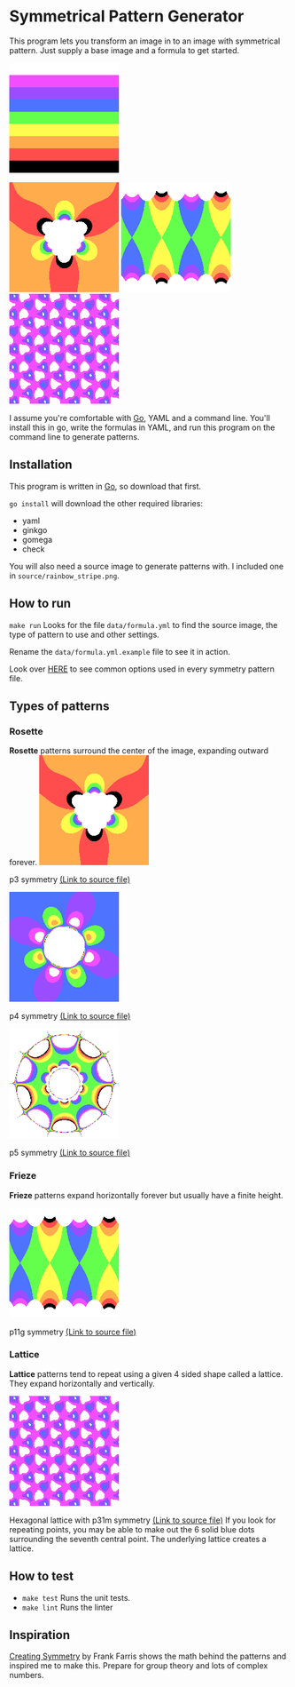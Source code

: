 # Symmetrical Pattern Generator
This program lets you transform an image in to an image with symmetrical pattern. Just supply a base image and a formula to get started.

![Image with 7 horizontal stripes creating the rainbow with white on top and black on the bottom. Rainbow Stripe](example/rainbow_stripe.png)

![Transformed rainbow stripe image into rosette with 3 rotational symmetry](example/rosettes/rainbow_stripe_rosette_1.png)
![Transformed rainbow stripe image into frieze with p11g symmetry, with blue and yellow hourglasses in a green background](example/friezes/rainbow_stripe_frieze_p11g.png)
![Transformed rainbow stripe image into hexagonal lattice with p31m symmetry, with purple, indigo and blue nodes against a transparent background](example/lattices/rainbow_stripe_lattice_hexagonal_p31m.png)

I assume you're comfortable with [Go](https://golang.org/), YAML and a command line. You'll install this in go, write the formulas in YAML, and run this program on the command line to generate patterns.

## Installation
This program is written in [Go](https://golang.org/), so download that first.

`go install` will download the other required libraries:
- yaml
- ginkgo
- gomega
- check

You will also need a source image to generate patterns with. I included one in `source/rainbow_stripe.png`.

## How to run
`make run` Looks for the file `data/formula.yml` to find the source image, the type of pattern to use and other settings.

Rename the `data/formula.yml.example` file to see it in action.

Look over [HERE](docs/common_options.md) to see common options used in every symmetry pattern file.

## Types of patterns
### Rosette
**Rosette** patterns surround the center of the image, expanding outward forever.
![Transformed rainbow stripe image into rosette with 3 rotational symmetry, creating three yellow to purple petals on a orange and red striped background](example/rosettes/rainbow_stripe_rosette_1.png)

p3 symmetry [(Link to source file)](example/rosettes/rainbow_stripe_rosette_1.yml)

![Transformed rainbow stripe image into rosette with 4 rotational symmetry, creating purple and green petals on a blue background](example/rosettes/rainbow_stripe_rosette_2.png)

p4 symmetry [(Link to source file)](example/rosettes/rainbow_stripe_rosette_2.yml)

![Transformed rainbow stripe image into rosette with 5 rotational symmetry, creating a 10 point mostly green hubcap](example/rosettes/rainbow_stripe_rosette_3.png)

p5 symmetry [(Link to source file)](example/rosettes/rainbow_stripe_rosette_3.yml)

### Frieze
**Frieze** patterns expand horizontally forever but usually have a finite height.

![Transformed rainbow stripe image into frieze with p11g symmetry, with blue and yellow hourglasses in a green background](example/friezes/rainbow_stripe_frieze_p11g.png)

p11g symmetry [(Link to source file)](example/friezes/rainbow_stripe_frieze_p11g.yml)

### Lattice
**Lattice** patterns tend to repeat using a given 4 sided shape called a lattice. They expand horizontally and vertically.

![Transformed rainbow stripe image into hexagonal lattice with p31m symmetry, with purple, indigo and blue nodes against a transparent background](example/lattices/rainbow_stripe_lattice_hexagonal_p31m.png)

Hexagonal lattice with p31m symmetry [(Link to source file)](example/lattices/rainbow_stripe_lattice_hexagonal_p31m.yml) If you look for repeating points, you may be able to make out the 6 solid blue dots surrounding the seventh central point. The underlying lattice creates a lattice.

## How to test
- `make test` Runs the unit tests.
- `make lint` Runs the linter

## Inspiration
[Creating Symmetry](https://www.amazon.com/Creating-Symmetry-Mathematics-Wallpaper-Patterns/dp/0691161739) by Frank Farris shows the 
math behind the patterns and inspired me to make this. Prepare for group theory and lots of complex numbers.
